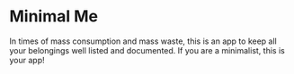 # Minimal Me

In times of mass consumption and mass waste, this is an app to keep all your belongings well listed and documented.
If you are a minimalist, this is your app!
